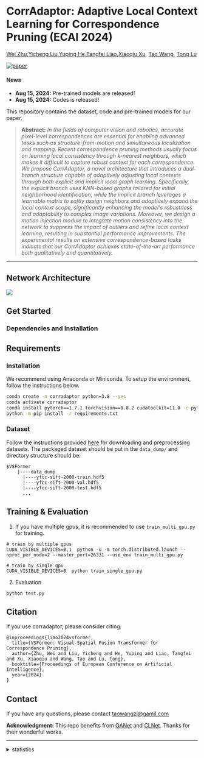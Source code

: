 

# CorrAdaptor: Adaptive Local Context Learning for Correspondence Pruning (ECAI 2024)

[Wei Zhu](),[Yicheng Liu](),[Yuping He](),[Tangfei Liao](),[Xiaoqiu Xu](),
[Tao Wang](https://scholar.google.com/citations?user=TsDufoMAAAAJ&hl=en), 
[Tong Lu](https://cs.nju.edu.cn/lutong/index.htm)



[![paper](https://img.shields.io/badge/arXiv-Paper-<COLOR>.svg)](https://arxiv.org/pdf/2305.17863)


#### News
- **Aug 15, 2024:** Pre-trained models are released!
- **Aug 15, 2024:** Codes is released!

This repository contains the dataset, code and pre-trained models for our paper.


> **Abstract:** *In the fields of computer vision and robotics, accurate pixel-level correspondences are essential for enabling advanced tasks such as structure-from-motion and simultaneous localization and mapping. Recent correspondence pruning methods usually focus on learning local consistency through k-nearest neighbors, which makes it difficult to capture robust context for each correspondence. We propose CorrAdaptor, a novel architecture that introduces a dual-branch structure capable of adaptively adjusting local contexts through both explicit and implicit local graph learning. Specifically, the explicit branch uses KNN-based graphs tailored for initial neighborhood identification, while the implicit branch leverages a learnable matrix to softly assign neighbors and adaptively expand the local context scope, significantly enhancing the model's robustness and adaptability to complex image variations. Moreover, we design a motion injection module to integrate motion consistency into the network to suppress the impact of outliers and refine local context learning, resulting in substantial performance improvements. The experimental results on extensive correspondence-based tasks indicate that our CorrAdaptor achieves state-of-the-art performance both qualitatively and quantitatively.* 
<hr />


## Network Architecture
![](images/corradaptor.png)


## Get Started
### Dependencies and Installation

## Requirements

### Installation
We recommend using Anaconda or Miniconda. To setup the environment, follow the instructions below. 
```bash
conda create -n corradaptor python=3.8 --yes
conda activate corradaptor
conda install pytorch==1.7.1 torchvision==0.8.2 cudatoolkit=11.0 -c pytorch --yes
python -m pip install -r requirements.txt

```

### Dataset
Follow the instructions provided [here](https://github.com/zjhthu/OANet) for downloading and preprocessing datasets. 
The packaged dataset should be put in the `data_dump/` and directory structure should be: 
```
$VSFormer
    |----data_dump
      |----yfcc-sift-2000-train.hdf5
      |----yfcc-sift-2000-val.hdf5
      |----yfcc-sift-2000-test.hdf5
      ...
```

## Training & Evaluation
1. If you have multiple gpus, it is recommended to use `train_multi_gpu.py` for training. 
```
# train by multiple gpus
CUDA_VISIBLE_DEVICES=0,1  python -u -m torch.distributed.launch --nproc_per_node=2 --master_port=26331 --use_env train_multi_gpu.py

# train by single gpu
CUDA_VISIBLE_DEVICES=0  python train_single_gpu.py
```

2. Evaluation
```
python test.py
```

## Citation
If you use corradaptor, please consider citing:

    @inproceedings{liao2024vsformer,
      title={VSFormer: Visual-Spatial Fusion Transformer for Correspondence Pruning},
      author={Zhu, Wei and Liu, Yicheng and He, Yuping and Liao, Tangfei and Xu, Xiaoqiu and Wang, Tao and Lu, tong},
      booktitle={Proceedings of European Conference on Artificial Intelligence},
      year={2024}
    }

## Contact
If you have any questions, please contact taowangzj@gamil.com

**Acknowledgment:** This repo benefits from [OANet](https://github.com/zjhthu/OANet) and [CLNet](https://github.com/sailor-z/CLNet). Thanks for their wonderful works. 


---
<details>
<summary>statistics</summary>

![visitors](https://visitor-badge.laobi.icu/badge?page_id=TaoWangzj/CorrAdaptor)

</details>

